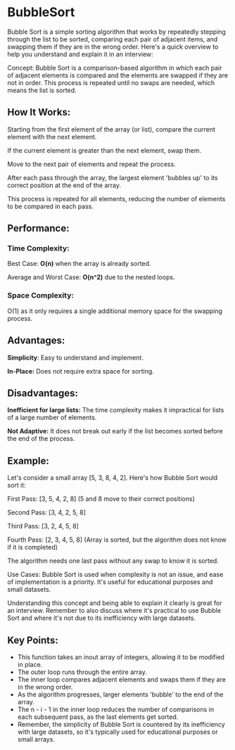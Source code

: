 # BubbleSort

Bubble Sort is a simple sorting algorithm that works by repeatedly stepping through the list to be sorted, comparing each pair of adjacent items, and swapping them if they are in the wrong order. Here's a quick overview to help you understand and explain it in an interview:

Concept: Bubble Sort is a comparison-based algorithm in which each pair of adjacent elements is compared and the elements are swapped if they are not in order. This process is repeated until no swaps are needed, which means the list is sorted.

## How It Works:

Starting from the first element of the array (or list), compare the current element with the next element.

If the current element is greater than the next element, swap them.

Move to the next pair of elements and repeat the process.

After each pass through the array, the largest element 'bubbles up' to its correct position at the end of the array.

This process is repeated for all elements, reducing the number of elements to be compared in each pass.

## Performance:

### Time Complexity:

Best Case: **O(n)** when the array is already sorted.

Average and Worst Case: **O(n^2)** due to the nested loops.

### Space Complexity: 

O(1) as it only requires a single additional memory space for the swapping process.

## Advantages:

**Simplicity**: Easy to understand and implement.

**In-Place:** Does not require extra space for sorting.

## Disadvantages:

**Inefficient for large lists:** The time complexity makes it impractical for lists of a large number of elements.

**Not Adaptive:** It does not break out early if the list becomes sorted before the end of the process.

## Example:

Let's consider a small array [5, 3, 8, 4, 2]. Here's how Bubble Sort would sort it:

First Pass: [3, 5, 4, 2, 8] (5 and 8 move to their correct positions)

Second Pass: [3, 4, 2, 5, 8]

Third Pass: [3, 2, 4, 5, 8]

Fourth Pass: [2, 3, 4, 5, 8] (Array is sorted, but the algorithm does not know if it is completed)

The algorithm needs one last pass without any swap to know it is sorted.

Use Cases: Bubble Sort is used when complexity is not an issue, and ease of implementation is a priority. It's useful for educational purposes and small datasets.

Understanding this concept and being able to explain it clearly is great for an interview. Remember to also discuss where it's practical to use Bubble Sort and where it's not due to its inefficiency with large datasets.

## Key Points:

- This function takes an inout array of integers, allowing it to be modified in place.
- The outer loop runs through the entire array.
- The inner loop compares adjacent elements and swaps them if they are in the wrong order.
- As the algorithm progresses, larger elements 'bubble' to the end of the array.
- The n - i - 1 in the inner loop reduces the number of comparisons in each subsequent pass, as the last elements get sorted.
- Remember, the simplicity of Bubble Sort is countered by its inefficiency with large datasets, so it's typically used for educational purposes or small arrays.
